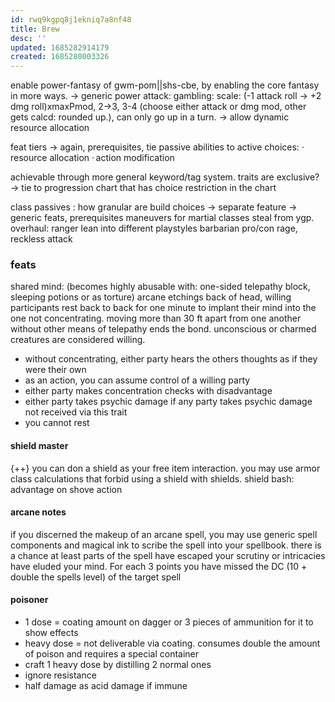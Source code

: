```yaml
---
id: rwq9kgpq8j1ekniq7a8nf48
title: Brew
desc: ''
updated: 1685282914179
created: 1685280003326
---
```

enable power-fantasy of gwm-pom||shs-cbe, by enabling the core fantasy in more ways.
-> generic power attack:
  gambling: scale: (-1 attack roll -> +2 dmg roll)xmaxPmod, 2->3, 3-4 (choose either attack or dmg mod, other gets calcd: rounded up.), can only go up in a turn.
-> allow dynamic resource allocation

feat tiers
-> again, prerequisites, tie passive abilities to active choices:
· resource allocation
· action modification

achievable through more general keyword/tag system.
traits are exclusive?
-> tie to progression chart that has choice restriction in the chart

class passives
: how granular are build choices
-> separate feature
-> generic feats, prerequisites
  maneuvers for martial classes
  steal from ygp.
    overhaul:
      ranger
        lean into different playstyles
      barbarian
        pro/con rage, reckless attack

### feats
shared mind:
(becomes highly abusable with: one-sided telepathy block, sleeping potions or as torture)
arcane etchings back of head, willing participants rest back to back for one minute to implant their mind into the one not concentrating.
moving more than 30 ft apart from one another without other means of telepathy ends the bond.
unconscious or charmed creatures are considered willing.
  - without concentrating, either party hears the others thoughts as if they were their own
  - as an action, you can assume control of a willing party
  - either party makes concentration checks with disadvantage
  - either party takes psychic damage if any party takes psychic damage not received via this trait
  - you cannot rest

#### shield master
  {++}
  you can don a shield as your free item interaction.
  you may use armor class calculations that forbid using a shield with shields.
  shield bash: advantage on shove action

#### arcane notes
  if you discerned the makeup of an arcane spell, you may use generic spell components and magical ink to scribe the spell into your spellbook.
  there is a chance at least parts of the spell have escaped your scrutiny or intricacies have eluded your mind.
  For each 3 points you have missed the DC (10 + double the spells level) of the target spell

#### poisoner
- 1 dose = coating amount on dagger or 3 pieces of ammunition for it to show effects
- heavy dose = not deliverable via coating. consumes double the amount of poison and requires a special container
- craft 1 heavy dose by distilling 2 normal ones
- ignore resistance
- half damage as acid damage if immune